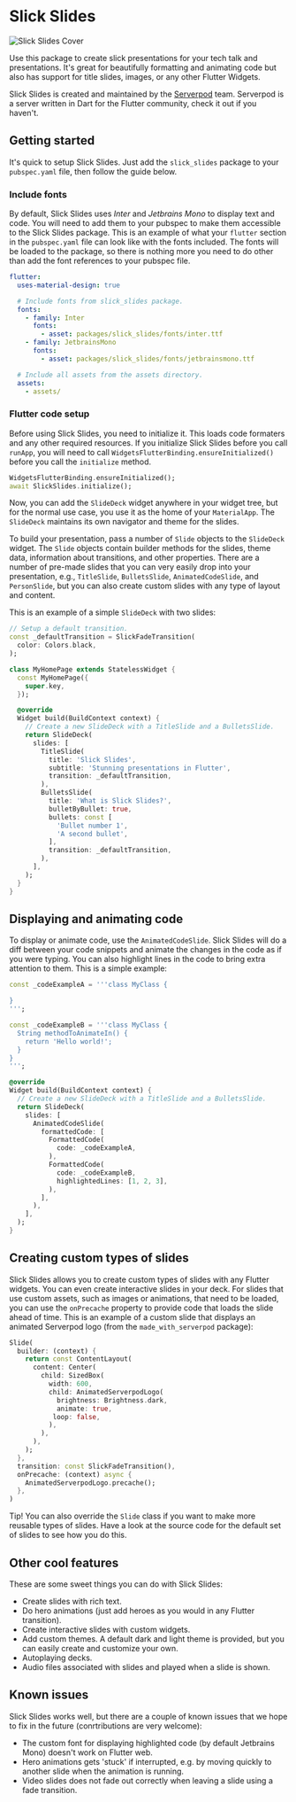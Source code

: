 # Slick Slides

![Slick Slides Cover](https://raw.githubusercontent.com/serverpod/slick_slides/main/slick_slides/misc/cover.jpg)

Use this package to create slick presentations for your tech talk and presentations. It's great for beautifully formatting and animating code but also has support for title slides, images, or any other Flutter Widgets.

Slick Slides is created and maintained by the [Serverpod](https://serverpod.dev) team. Serverpod is a server written in Dart for the Flutter community, check it out if you haven't.

## Getting started
It's quick to setup Slick Slides. Just add the `slick_slides` package to your `pubspec.yaml` file, then follow the guide below.

### Include fonts
By default, Slick Slides uses _Inter_ and _Jetbrains Mono_ to display text and code. You will need to add them to your pubspec to make them accessible to the Slick Slides package. This is an example of what your `flutter` section in the `pubspec.yaml` file can look like with the fonts included. The fonts will be loaded to the package, so there is nothing more you need to do other than add the font references to your pubspec file.

```yaml
flutter:
  uses-material-design: true

  # Include fonts from slick_slides package.
  fonts:
    - family: Inter
      fonts:
        - asset: packages/slick_slides/fonts/inter.ttf
    - family: JetbrainsMono
      fonts:
        - asset: packages/slick_slides/fonts/jetbrainsmono.ttf

  # Include all assets from the assets directory.
  assets:
    - assets/
```

### Flutter code setup
Before using Slick Slides, you need to initialize it. This loads code formaters and any other required resources. If you initialize Slick Slides before you call `runApp`, you will need to call `WidgetsFlutterBinding.ensureInitialized()` before you call the `initialize` method.

```dart
WidgetsFlutterBinding.ensureInitialized();
await SlickSlides.initialize();
```

Now, you can add the `SlideDeck` widget anywhere in your widget tree, but for the normal use case, you use it as the home of your `MaterialApp`. The `SlideDeck` maintains its own navigator and theme for the slides.

To build your presentation, pass a number of `Slide` objects to the `SlideDeck` widget. The `Slide` objects contain builder methods for the slides, theme data, information about transitions, and other properties. There are a number of pre-made slides that you can very easily drop into your presentation, e.g., `TitleSlide`, `BulletsSlide`, `AnimatedCodeSlide`, and `PersonSlide`, but you can also create custom slides with any type of layout and content.

This is an example of a simple `SlideDeck` with two slides:

```dart
// Setup a default transition.
const _defaultTransition = SlickFadeTransition(
  color: Colors.black,
);

class MyHomePage extends StatelessWidget {
  const MyHomePage({
    super.key,
  });

  @override
  Widget build(BuildContext context) {
    // Create a new SlideDeck with a TitleSlide and a BulletsSlide.
    return SlideDeck(
      slides: [
        TitleSlide(
          title: 'Slick Slides',
          subtitle: 'Stunning presentations in Flutter',
          transition: _defaultTransition,
        ),
        BulletsSlide(
          title: 'What is Slick Slides?',
          bulletByBullet: true,
          bullets: const [
            'Bullet number 1',
            'A second bullet',
          ],
          transition: _defaultTransition,
        ),
      ],
    );
  }
}
```

## Displaying and animating code
To display or animate code, use the `AnimatedCodeSlide`. Slick Slides will do a diff between your code snippets and animate the changes in the code as if you were typing. You can also highlight lines in the code to bring extra attention to them. This is a simple example:

```dart
const _codeExampleA = '''class MyClass {

}
''';

const _codeExampleB = '''class MyClass {
  String methodToAnimateIn() {
    return 'Hello world!';
  }
}
''';

@override
Widget build(BuildContext context) {
  // Create a new SlideDeck with a TitleSlide and a BulletsSlide.
  return SlideDeck(
    slides: [
      AnimatedCodeSlide(
        formattedCode: [
          FormattedCode(
            code: _codeExampleA,
          ),
          FormattedCode(
            code: _codeExampleB,
            highlightedLines: [1, 2, 3],
          ),
        ],
      ),
    ],
  );
}
```

## Creating custom types of slides
Slick Slides allows you to create custom types of slides with any Flutter widgets. You can even create interactive slides in your deck. For slides that use custom assets, such as images or animations, that need to be loaded, you can use the `onPrecache` property to provide code that loads the slide ahead of time. This is an example of a custom slide that displays an animated Serverpod logo (from the `made_with_serverpod` package):

```dart
Slide(
  builder: (context) {
    return const ContentLayout(
      content: Center(
        child: SizedBox(
          width: 600,
          child: AnimatedServerpodLogo(
            brightness: Brightness.dark,
            animate: true,
           loop: false,
          ),
        ),
      ),
    );
  },
  transition: const SlickFadeTransition(),
  onPrecache: (context) async {
    AnimatedServerpodLogo.precache();
  },
)
```

Tip! You can also override the `Slide` class if you want to make more reusable types of slides. Have a look at the source code for the default set of slides to see how you do this.

## Other cool features
These are some sweet things you can do with Slick Slides:

- Create slides with rich text.
- Do hero animations (just add heroes as you would in any Flutter transition).
- Create interactive slides with custom widgets.
- Add custom themes. A default dark and light theme is provided, but you can easily create and customize your own.
- Autoplaying decks.
- Audio files associated with slides and played when a slide is shown.

## Known issues
Slick Slides works well, but there are a couple of known issues that we hope to fix in the future (conrtributions are very welcome):

- The custom font for displaying highlighted code (by default Jetbrains Mono) doesn't work on Flutter web.
- Hero animations gets 'stuck' if interrupted, e.g. by moving quickly to another slide when the animation is running.
- Video slides does not fade out correctly when leaving a slide using a fade transition.